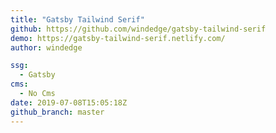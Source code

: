 ```yaml
---
title: "Gatsby Tailwind Serif"
github: https://github.com/windedge/gatsby-tailwind-serif
demo: https://gatsby-tailwind-serif.netlify.com/
author: windedge

ssg:
  - Gatsby
cms:
  - No Cms
date: 2019-07-08T15:05:18Z
github_branch: master
---
```

